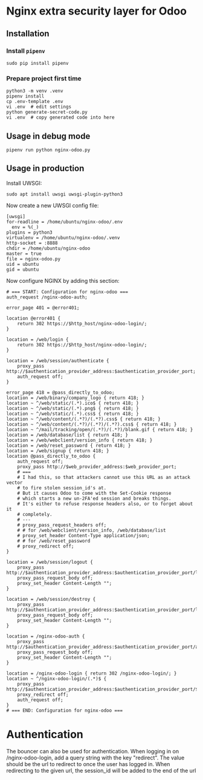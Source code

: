 # Nginx extra security layer for Odoo

## Installation

### Install `pipenv`

    sudo pip install pipenv

### Prepare project first time

    python3 -m venv .venv
    pipenv install
    cp .env-template .env
    vi .env  # edit settings
    python generate-secret-code.py
    vi .env  # copy generated code into here

## Usage in debug mode

    pipenv run python nginx-odoo.py

## Usage in production

Install UWSGI:

    sudo apt install uwsgi uwsgi-plugin-python3

Now create a new UWSGI config file:

    [uwsgi]
    for-readline = /home/ubuntu/nginx-odoo/.env
      env = %(_)
    plugins = python3
    virtualenv = /home/ubuntu/nginx-odoo/.venv
    http-socket = :8888
    chdir = /home/ubuntu/nginx-odoo
    master = true
    file = nginx-odoo.py
    uid = ubuntu
    gid = ubuntu

Now configure NGINX by adding this section:

    # === START: Configuration for nginx-odoo ===
    auth_request /nginx-odoo-auth;

    error_page 401 = @error401;

    location @error401 {
        return 302 https://$http_host/nginx-odoo-login/;
    }

    location = /web/login {
        return 302 https://$http_host/nginx-odoo-login/;
    }

    location = /web/session/authenticate {
        proxy_pass http://$authentication_provider_address:$authentication_provider_port;
        auth_request off;
    }

    error_page 418 = @pass_directly_to_odoo;
    location = /web/binary/company_logo { return 418; }
    location ~ ^/web/static/(.*).ico$ { return 418; }
    location ~ ^/web/static/(.*).png$ { return 418; }
    location ~ ^/web/static/(.*).css$ { return 418; }
    location ~ ^/web/content/(.*?)/(.*?).css$ { return 418; }
    location ~ ^/web/content/(.*?)/(.*?)/(.*?).css$ { return 418; }
    location ~ ^/mail/tracking/open/(.*?)/(.*?)/blank.gif { return 418; }
    location = /web/database/list { return 418; }
    location = /web/webclient/version_info { return 418; }
    location = /web/reset_password { return 418; }
    location = /web/signup { return 418; }
    location @pass_directly_to_odoo {
        auth_request off;
        proxy_pass http://$web_provider_address:$web_provider_port;
        # ===
        # I had this, so that attackers cannot use this URL as an attack vector
        # to fire stolen session_id's at.
        # But it causes Odoo to come with the Set-Cookie response
        # which starts a new un-2FA'ed session and breaks things.
        # It's either to refuse response headers also, or to forget about it
        # completely.
        # ---
        # proxy_pass_request_headers off;
        # # for /web/webclient/version_info, /web/database/list
        # proxy_set_header Content-Type application/json;
        # # for /web/reset_password
        # proxy_redirect off;
    }

    location = /web/session/logout {
        proxy_pass http://$authentication_provider_address:$authentication_provider_port/logout;
        proxy_pass_request_body off;
        proxy_set_header Content-Length "";
    }

    location = /web/session/destroy {
        proxy_pass http://$authentication_provider_address:$authentication_provider_port/logout;
        proxy_pass_request_body off;
        proxy_set_header Content-Length "";
    }

    location = /nginx-odoo-auth {
        proxy_pass http://$authentication_provider_address:$authentication_provider_port/auth;
        proxy_pass_request_body off;
        proxy_set_header Content-Length "";
    }

    location = /nginx-odoo-login { return 302 /nginx-odoo-login/; }
    location ~ ^/nginx-odoo-login/(.*)$ {
        proxy_pass http://$authentication_provider_address:$authentication_provider_port/$1$is_arg$args;
        proxy_redirect off;
        auth_request off;
    }
    # === END: Configuration for nginx-odoo ===

# Authentication

The bouncer can also be used for authentication.
When logging in on /nginx-odoo-login, add a query string with the key "redirect". The value should be the url to redirect to once the user has logged in.
When redirecting to the given url, the session_id will be added to the end of the url
